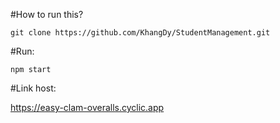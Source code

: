 #How to run this?

`git clone https://github.com/KhangDy/StudentManagement.git`

#Run:

`npm start`

#Link host:

https://easy-clam-overalls.cyclic.app
